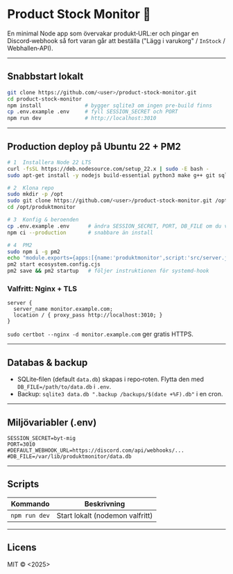 # Product Stock Monitor 🛒

En minimal Node app som övervakar produkt‑URL:er och pingar en Discord‑webhook
så fort varan går att beställa ("Lägg i varukorg" / `InStock` / Webhallen‑API).

---
## Snabbstart lokalt
```bash
git clone https://github.com/<user>/product-stock-monitor.git
cd product-stock-monitor
npm install              # bygger sqlite3 om ingen pre‑build finns
cp .env.example .env     # fyll SESSION_SECRET och PORT
npm run dev              # http://localhost:3010
```

---
## Production deploy på Ubuntu 22 + PM2

```bash
# 1  Installera Node 22 LTS
curl -fsSL https://deb.nodesource.com/setup_22.x | sudo -E bash -
sudo apt-get install -y nodejs build-essential python3 make g++ git sqlite3

# 2  Klona repo
sudo mkdir -p /opt
sudo git clone https://github.com/<user>/product-stock-monitor.git /opt/produktmonitor
cd /opt/produktmonitor

# 3  Konfig & beroenden
cp .env.example .env      # ändra SESSION_SECRET, PORT, DB_FILE om du vill
npm ci --production       # snabbare än install

# 4  PM2
sudo npm i -g pm2
echo "module.exports={apps:[{name:'produktmonitor',script:'src/server.js',env:{NODE_ENV:'production',PORT:3010}}]}" > ecosystem.config.cjs
pm2 start ecosystem.config.cjs
pm2 save && pm2 startup   # följer instruktionen för systemd‑hook
```

### Valfritt: Nginx + TLS
```nginx
server {
  server_name monitor.example.com;
  location / { proxy_pass http://localhost:3010; }
}
```
`sudo certbot --nginx -d monitor.example.com` ger gratis HTTPS.

---
## Databas & backup
* SQLite‑filen (default `data.db`) skapas i repo‑roten. Flytta den med `DB_FILE=/path/to/data.db` i `.env`.
* Backup: `sqlite3 data.db ".backup /backups/$(date +%F).db"` i en cron.

---
## Miljövariabler (.env)
```
SESSION_SECRET=byt‑mig
PORT=3010
#DEFAULT_WEBHOOK_URL=https://discord.com/api/webhooks/...
#DB_FILE=/var/lib/produktmonitor/data.db
```

---
## Scripts
| Kommando          | Beskrivning                 |
|-------------------|-----------------------------|
| `npm run dev`     | Start lokalt (nodemon valfritt) |

---
## Licens
MIT © <2025> <Sloxxer>
